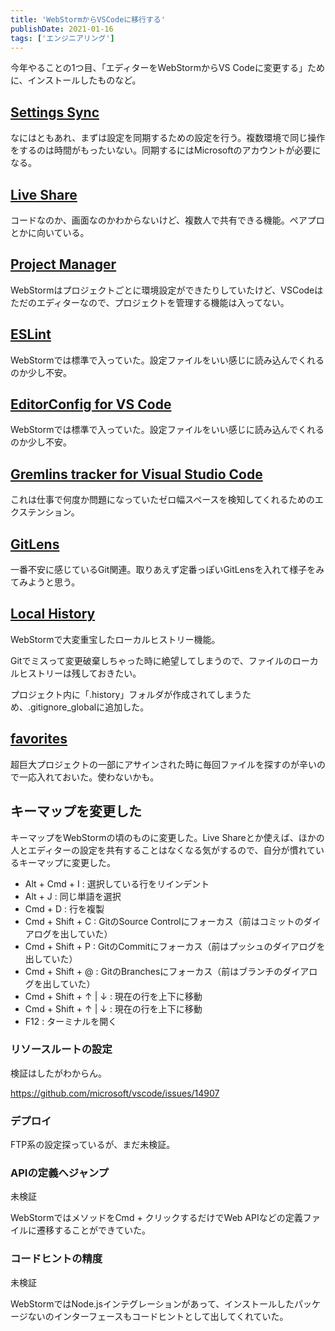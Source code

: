 ```yaml
---
title: 'WebStormからVSCodeに移行する'
publishDate: 2021-01-16
tags: ['エンジニアリング']
---
```


今年やることの1つ目、「エディターをWebStormからVS Codeに変更する」ために、インストールしたものなど。

## [Settings Sync](https://code.visualstudio.com/docs/editor/settings-sync)

なにはともあれ、まずは設定を同期するための設定を行う。複数環境で同じ操作をするのは時間がもったいない。同期するにはMicrosoftのアカウントが必要になる。

## [Live Share](https://marketplace.visualstudio.com/items?itemName=MS-vsliveshare.vsliveshare)

コードなのか、画面なのかわからないけど、複数人で共有できる機能。ペアプロとかに向いている。

## [Project Manager](https://marketplace.visualstudio.com/items?itemName=alefragnani.project-manager)

WebStormはプロジェクトごとに環境設定ができたりしていたけど、VSCodeはただのエディターなので、プロジェクトを管理する機能は入ってない。

## [ESLint](https://marketplace.visualstudio.com/items?itemName=dbaeumer.vscode-eslint)

WebStormでは標準で入っていた。設定ファイルをいい感じに読み込んでくれるのか少し不安。

## [EditorConfig for VS Code](https://marketplace.visualstudio.com/items?itemName=EditorConfig.EditorConfig)

WebStormでは標準で入っていた。設定ファイルをいい感じに読み込んでくれるのか少し不安。

## [Gremlins tracker for Visual Studio Code](https://marketplace.visualstudio.com/items?itemName=nhoizey.gremlins)

これは仕事で何度か問題になっていたゼロ幅スペースを検知してくれるためのエクステンション。

## [GitLens](https://marketplace.visualstudio.com/items?itemName=eamodio.gitlens)

一番不安に感じているGit関連。取りあえず定番っぽいGitLensを入れて様子をみてみようと思う。

## [Local History](https://marketplace.visualstudio.com/items?itemName=xyz.local-history)

WebStormで大変重宝したローカルヒストリー機能。

Gitでミスって変更破棄しちゃった時に絶望してしまうので、ファイルのローカルヒストリーは残しておきたい。

プロジェクト内に「.history」フォルダが作成されてしまうため、.gitignore_globalに追加した。

## [favorites](https://marketplace.visualstudio.com/items?itemName=howardzuo.vscode-favorites)

超巨大プロジェクトの一部にアサインされた時に毎回ファイルを探すのが辛いので一応入れておいた。使わないかも。

## キーマップを変更した

キーマップをWebStormの頃のものに変更した。Live Shareとか使えば、ほかの人とエディターの設定を共有することはなくなる気がするので、自分が慣れているキーマップに変更した。

- Alt + Cmd + I : 選択している行をリインデント
- Alt + J : 同じ単語を選択
- Cmd + D : 行を複製
- Cmd + Shift + C : GitのSource Controlにフォーカス（前はコミットのダイアログを出していた）
- Cmd + Shift + P : GitのCommitにフォーカス（前はプッシュのダイアログを出していた）
- Cmd + Shift + @ : GitのBranchesにフォーカス（前はブランチのダイアログを出していた）
- Cmd + Shift + ↑ | ↓ : 現在の行を上下に移動
- Cmd + Shift + ↑ | ↓ : 現在の行を上下に移動
- F12 : ターミナルを開く

### リソースルートの設定

検証はしたがわからん。

https://github.com/microsoft/vscode/issues/14907

### デプロイ

FTP系の設定探っているが、まだ未検証。

### APIの定義へジャンプ

未検証

WebStormではメソッドをCmd + クリックするだけでWeb APIなどの定義ファイルに遷移することができていた。

### コードヒントの精度

未検証

WebStormではNode.jsインテグレーションがあって、インストールしたパッケージないのインターフェースもコードヒントとして出してくれていた。
